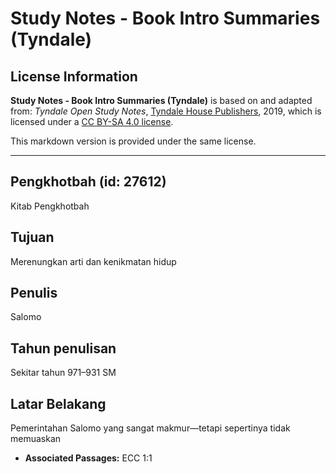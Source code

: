 # Study Notes - Book Intro Summaries (Tyndale)

## License Information

**Study Notes - Book Intro Summaries (Tyndale)** is based on and adapted from: _Tyndale Open Study Notes_, [Tyndale House Publishers](https://tyndaleopenresources.com/), 2019, which is licensed under a [CC BY-SA 4.0 license](https://creativecommons.org/licenses/by-sa/4.0/legalcode.en).

This markdown version is provided under the same license.



--------------------------------

## Pengkhotbah (id: 27612)

Kitab Pengkhotbah

Tujuan
------

Merenungkan arti dan kenikmatan hidup

Penulis
-------

Salomo

Tahun penulisan
---------------

Sekitar tahun 971–931 SM

Latar Belakang
--------------

Pemerintahan Salomo yang sangat makmur—tetapi sepertinya tidak memuaskan

* **Associated Passages:** ECC 1:1

